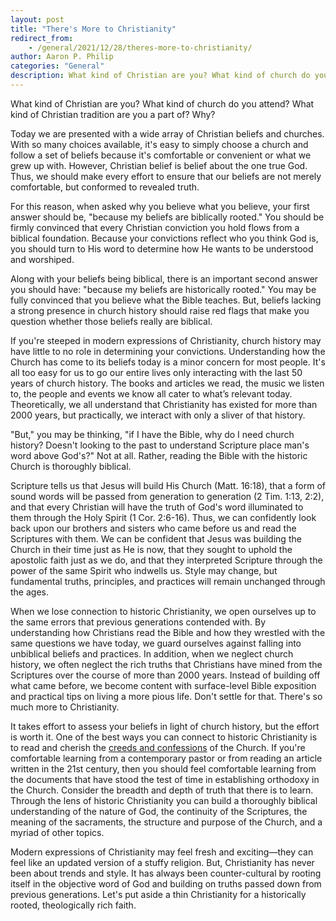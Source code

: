 ```yaml
---
layout: post
title: "There's More to Christianity"
redirect_from:
    - /general/2021/12/28/theres-more-to-christianity/
author: Aaron P. Philip
categories: "General"
description: What kind of Christian are you? What kind of church do you attend? What kind of Christian tradition are you a part of? Why?...
---
```

What kind of Christian are you? What kind of church do you attend? What kind of Christian tradition are you a part of? Why?

Today we are presented with a wide array of Christian beliefs and churches. With so many choices available, it's easy to simply choose a church and follow a set of beliefs because it's comfortable or convenient or what we grew up with. However, Christian belief is belief about the one true God. Thus, we should make every effort to ensure that our beliefs are not merely comfortable, but conformed to revealed truth.

For this reason, when asked why you believe what you believe, your first answer should be, "because my beliefs are biblically rooted." You should be firmly convinced that every Christian conviction you hold flows from a biblical foundation. Because your convictions reflect who you think God is, you should turn to His word to determine how He wants to be understood and worshiped. 

Along with your beliefs being biblical, there is an important second answer you should have: "because my beliefs are historically rooted." You may be fully convinced that you believe what the Bible teaches. But, beliefs lacking a strong presence in church history should raise red flags that make you question whether those beliefs really are biblical.

If you're steeped in modern expressions of Christianity, church history may have little to no role in determining your convictions. Understanding how the Church has come to its beliefs today is a minor concern for most people. It's all too easy for us to go our entire lives only interacting with the last 50 years of church history. The books and articles we read, the music we listen to, the people and events we know all cater to what’s relevant today. Theoretically, we all understand that Christianity has existed for more than 2000 years, but practically, we interact with only a sliver of that history. 

"But," you may be thinking, "if I have the Bible, why do I need church history? Doesn't looking to the past to understand Scripture place man's word above God's?" Not at all. Rather, reading the Bible with the historic Church is thoroughly biblical. 

Scripture tells us that Jesus will build His Church (Matt. 16:18), that a form of sound words will be passed from generation to generation (2 Tim. 1:13, 2:2), and that every Christian will have the truth of God's word illuminated to them through the Holy Spirit (1 Cor. 2:6-16). Thus, we can confidently look back upon our brothers and sisters who came before us and read the Scriptures with them. We can be confident that Jesus was building the Church in their time just as He is now, that they sought to uphold the apostolic faith just as we do, and that they interpreted Scripture through the power of the same Spirit who indwells us. Style may change, but fundamental truths, principles, and practices will remain unchanged through the ages.

When we lose connection to historic Christianity, we open ourselves up to the same errors that previous generations contended with. By understanding how Christians read the Bible and how they wrestled with the same questions we have today, we guard ourselves against falling into unbiblical beliefs and practices. In addition, when we neglect church history, we often neglect the rich truths that Christians have mined from the Scriptures over the course of more than 2000 years. Instead of building off what came before, we become content with surface-level Βible exposition and practical tips on living a more pious life. Don't settle for that. There's so much more to Christianity.
 
It takes effort to assess your beliefs in light of church history, but the effort is worth it. One of the best ways you can connect to historic Christianity is to read and cherish the [creeds and confessions](https://www.crossway.org/articles/creeds-and-confessions-101/) of the Church. If you're comfortable learning from a contemporary pastor or from reading an article written in the 21st century, then you should feel comfortable learning from the documents that have stood the test of time in establishing orthodoxy in the Church. Consider the breadth and depth of truth that there is to learn. Through the lens of historic Christianity you can build a thoroughly biblical understanding of the nature of God, the continuity of the Scriptures, the meaning of the sacraments, the structure and purpose of the Church, and a myriad of other topics. 

Modern expressions of Christianity may feel fresh and exciting—they can feel like an updated version of a stuffy religion. But, Christianity has never been about trends and style. It has always been counter-cultural by rooting itself in the objective word of God and building on truths passed down from previous generations. Let's put aside a thin Christianity for a historically rooted, theologically rich faith.
